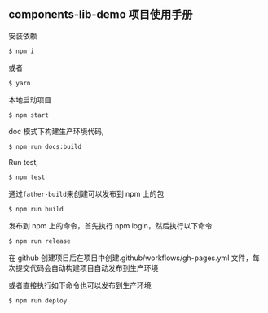 ## components-lib-demo 项目使用手册

安装依赖

```bash
$ npm i
```

或者

```bash
$ yarn
```

本地启动项目

```bash
$ npm start
```

doc 模式下构建生产环境代码,

```bash
$ npm run docs:build
```

Run test,

```bash
$ npm test
```

通过`father-build`来创建可以发布到 npm 上的包

```bash
$ npm run build
```

发布到 npm 上的命令，首先执行 npm login，然后执行以下命令

```bash
$ npm run release
```

在 github 创建项目后在项目中创建.github/workflows/gh-pages.yml 文件，每次提交代码会自动构建项目自动发布到生产环境

或者直接执行如下命令也可以发布到生产环境

```bash
$ npm run deploy
```
